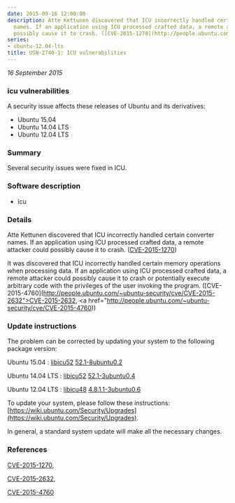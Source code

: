 ```yaml
---
date: 2015-09-16 12:00:00
description: Atte Kettunen discovered that ICU incorrectly handled certain converter
  names. If an application using ICU processed crafted data, a remote attacker could
  possibly cause it to crash. ([CVE-2015-1270](http://people.ubuntu.com/~ubuntu-security/cve/CVE-2015-1270))
series:
- ubuntu-12.04-lts
title: USN-2740-1: ICU vulnerabilities
---
```


*16 September 2015*

### icu vulnerabilities

A security issue affects these releases of Ubuntu and its derivatives:

* Ubuntu 15.04
* Ubuntu 14.04 LTS
* Ubuntu 12.04 LTS

### Summary

Several security issues were fixed in ICU. 

### Software description

* icu 

### Details

Atte Kettunen discovered that ICU incorrectly handled certain converter names. If an application using ICU processed crafted data, a remote attacker could possibly cause it to crash. ([CVE-2015-1270](http://people.ubuntu.com/~ubuntu-security/cve/CVE-2015-1270))

It was discovered that ICU incorrectly handled certain memory operations when processing data. If an application using ICU processed crafted data, a remote attacker could possibly cause it to crash or potentially execute arbitrary code with the privileges of the user invoking the program. ([CVE-2015-4760](http://people.ubuntu.com/~ubuntu-security/cve/CVE-2015-2632">CVE-2015-2632</a>, <a href="http://people.ubuntu.com/~ubuntu-security/cve/CVE-2015-4760)) 

### Update instructions

The problem can be corrected by updating your system to the following package version:

Ubuntu 15.04
 : [libicu52](https://launchpad.net/ubuntu/+source/icu) <span> [52.1-8ubuntu0.2](https://launchpad.net/ubuntu/+source/icu/52.1-8ubuntu0.2) </span> 

Ubuntu 14.04 LTS
 : [libicu52](https://launchpad.net/ubuntu/+source/icu) <span> [52.1-3ubuntu0.4](https://launchpad.net/ubuntu/+source/icu/52.1-3ubuntu0.4) </span> 

Ubuntu 12.04 LTS
 : [libicu48](https://launchpad.net/ubuntu/+source/icu) <span> [4.8.1.1-3ubuntu0.6](https://launchpad.net/ubuntu/+source/icu/4.8.1.1-3ubuntu0.6) </span> 

To update your system, please follow these instructions: [https://wiki.ubuntu.com/Security/Upgrades](https://wiki.ubuntu.com/Security/Upgrades).

In general, a standard system update will make all the necessary changes. 

### References

 
 [CVE-2015-1270](http://people.ubuntu.com/~ubuntu-security/cve/CVE-2015-1270), 

 [CVE-2015-2632](http://people.ubuntu.com/~ubuntu-security/cve/CVE-2015-2632), 

 [CVE-2015-4760](http://people.ubuntu.com/~ubuntu-security/cve/CVE-2015-4760)